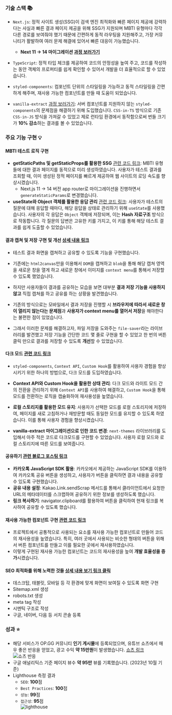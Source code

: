 ### 기술 스택 📚
- ```Next.js```: 정적 사이트 생성(SSG)이 검색 엔진 최적화와 빠른 페이지 제공에 강력하다는 사실과 빠른 결과 페이지 제공을 위해 SSG가 지원되며 MBTI 유형마다 각각 다른 경로를 보여줘야 했기 때문에 간편하게 동적 라우팅을 지원해주고, 가장 커뮤니티가 활발하여 여러 문제 해결에 있어서 빠른 대응이 가능했습니다.
  - **Next 11 -> 14 마이그레이션 [과정 보러가기](https://yong-nyong.tistory.com/84)**

- ```TypeScript```: 정적 타입 체크를 제공하여 코드의 안정성을 높여 주고,  코드를 작성하는 동안 객체의 프로퍼티를 쉽게 확인할 수 있어서 개발을 더 효율적으로 할 수 있었습니다.

- ```styled-components```: 컴포넌트 단위의 스타일링을 가능하고 동적 스타일링을 간편하게 해주며, 재사용 가능한 컴포넌트를 만들 때 도움이 되었습니다.
- ```vanilla-extract``` [과정 보러가기](https://yong-nyong.tistory.com/92): 서버 컴포넌트를 지원하지 않는 `styled-components`의 문제점을 해결하기 위해 도입했습니다. `CSS-in-TS` 방식으로 기존 `CSS-in-JS` 방식을 가져갈 수 있었고 제로 런타임 환경에서 동작함으로써 번들 크기가 **10% 감소**하는 결과를 볼 수 있었습니다.

### 주요 기능 구현 💡

#### MBTI 테스트 로직 구현
- **getStaticPaths 및 getStaticProps를 활용한 SSG** [관련 코드 링크](https://github.com/Yongveloper/LOL-MBTI/blob/main/pages/mbti/%5Btype%5D.tsx): MBTI 유형들에 대한 결과 페이지를 동적으로 미리 생성하였습니다. 사용자가 테스트 결과를 조회할 때, 이미 생성된 정적 페이지를 빠르게 제공하여 웹 사이트의 로딩 속도를 향상시켰습니다.
  - Next.js 11 -> 14 버전 app router로 마이그레이션을 진행하면서 `generateStaticParams`로 변경했습니다.
- **useState와 Object 객체를 활용한 응답 관리** [관련 코드 링크](https://github.com/Yongveloper/LOL-MBTI/blob/main/src/components/Home/QuestionView/index.tsx#L37): 사용자가 테스트의 질문에 대해 응답할 때마다, 해당 응답을 상태로 관리하기 위해 ```useState```를 사용했습니다. 사용자의 각 응답은 ```Object``` 객체에 저장되며, 이는 **Hash 자료구조** 방식으로 작동합니다. 각 질문의 답변은 고유한 키를 가지고, 이 키를 통해 해당 테스트 결과를 쉽게 도출할 수 있었습니다.

#### 결과 캡쳐 및 저장 구현 및 개선 [상세 내용 링크](https://yongvelpoer.gitbook.io/lol-mbti/undefined-2/undefined-1/undefined-1)
- 테스트 결과 화면을 캡쳐하고 공유할 수 있도록 기능을 구현했습니다.

- 기존에는 ```html2canvas```만을 이용해서 ```DOM```을 캡쳐하고 ```blob```을 통해 해당 캡쳐 영역을 새로운 창을 열게 하고 새로운 창에서 이미지를 ```context menu```를 통해서 저장할 수 있도록 했었습니다.
- 하지만 사용자들이 결과를 공유하는 모습을 보면 대부분 **결과 저장 기능을 사용하지 않고** 직접 캡쳐를 하고 공유를 하는 상황을 발견했습니다.
- 기존의 방식으로는 모바일에서 결과 저장을 진행할 시 **브라우저에 따라서 새로운 창이 열리지 않는다는 문제점**과 **사용자가 context menu를 열어서 저장**을 해야한다는 불편한 점이 있었습니다.
- 그래서 이러한 문제를 해결하고자, 파일 저장을 도와주는 ```file-saver```라는 라이브러리를 발견했고 저장 기능을 간단한 코드 몇 줄로 구현을 할 수 있었고 한 번의 버튼 클릭 만으로 결과를 저장할 수 있도록 **개선**할 수 있었습니다.

#### 다크 모드 [관련 코드 링크](https://github.com/Yongveloper/LOL-MBTI/blob/main/src/hooks/useDarkMode.ts)
- ```styled-components```, ```Context API```, ```Custom Hook```를 활용하여 사용자 경험을 향상시키기 위한 하나의 방법으로, 다크 모드를 도입하였습니다.

- **Context API와 Custom Hook을 활용한 상태 관리**: 다크 모드와 라이트 모드 간의 전환을 관리하기 위해 ```Context API```를 사용하여 해결하고, ```Custom Hook```을 통해 모드를 전환하는 로직을 캡슐화하여 재사용성을 높였습니다. 

- **로컬 스토리지를 활용한 모드 유지**: 사용자가 선택한 모드를 로컬 스토리지에 저장하여, 페이지를 새로 고침하거나 재방문할 때도 동일한 모드를 유지할 수 있도록 하였습니다. 이를 통해 사용자 경험을 향상시켰습니다.

- **vanilla-extract 마이그레이션으로 인한 코드 변경**: `next-themes` 라이브러리를 도입해서 아주 적은 코드로 다크모드를 구현할 수 있었습니다. 사용자 로컬 모드와 로컬 스토리지에 따른 모드를 보여줍니다.

#### 공유하기 [관련 블로그 포스팅 링크](https://yong-nyong.tistory.com/16)
- **카카오톡 JavaScript SDK 활용**: 카카오에서 제공하는 JavaScript SDK를 이용하여 카카오톡 공유 버튼을 생성하고, 사용자가 버튼을 클릭하면 결과 내용을 공유할 수 있도록 구현했습니다.
- **공유 내용 설정**: Kakao.Link.sendScrap 메서드를 통해서 클라이언트에서 요청한 URL의 메타데이터를 스크랩하여 공유하기 위한 정보를 생성하도록 했습니다.
- **링크 복사하기**: navigator.clipboard를 활용하여 버튼을 클릭하여 현재 링크를 복사하여 공유할 수 있도록 했습니다.

#### 재사용 가능한 컴포넌트 구현 [관련 코드 링크](https://github.com/Yongveloper/LOL-MBTI/blob/main/src/components/common/Button.tsx)
- 프로젝트에서 공통적으로 사용되는 요소를 재사용 가능한 컴포넌트로 만들어 코드의 재사용성을 높였습니다. 특히, 여러 곳에서 사용되는 비슷한 형태의 버튼을 위해서 버튼 컴포넌트를 만들고 이를 필요한 곳에서 재사용하였습니다.
- 이렇게 구현된 재사용 가능한 컴포넌트는 코드의 재사용성을 높여 **개발 효율성을 증가**시켰습니다.

#### SEO 최적화를 위해 노력한 것들 [상세 내용 보기 링크 클릭](https://yongvelpoer.gitbook.io/lol-mbti/undefined-2/seo/seo)
- 데스크탑, 태블릿, 모바일 등 각 환경에 맞게 화면이 보여질 수 있도록 화면 구현
- Sitemap.xml 생성
- robots.txt 생성
- meta tag 작성
- 시멘틱 구조로 작성
- 구글, 네이버, 다음 등 서치 콘솔 등록

### 성과 ⭐
- 해당 서비스가 OP.GG 커뮤니티 **인기 게시물**에 등록되었으며, 유튜브 쇼츠에서 매우 좋은 반응을 얻었고, 광고 수익 **약 15만원**이 발생했습니다. [쇼츠 링크](https://youtube.com/shorts/LZLyd5KU7po?si=-y2TZzOvN79wt6C2)
![쇼츠 반응](/images/project/lolbti/short.gif)
- 구글 애널리틱스 기준 페이지 뷰수 **약 95만** 뷰를 기록했습니다. (2023년 10월 기준)
- Lighthouse 측정 결과
  - ```SEO```: **100**점
  - ```Best Practices```: **100**점
  - ```성능```: **99**점
  - ```접근성```:  **95**점  
  ![lighthouse](/images/project/lolbti/lol-mbti-lighthouse.png)